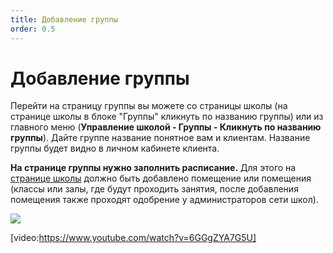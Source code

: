 ```yaml
---
title: Добавление группы
order: 0.5
---
```


# Добавление группы

Перейти на страницу группы вы можете со страницы школы (на странице школы в блоке "Группы" кликнуть по названию группы) или из главного меню (**Управление школой - Группы - Кликнуть по названию группы**). Дайте группе название понятное вам и клиентам. Название группы будет видно в личном кабинете клиента.

**На странице группы нужно заполнить расписание.** Для этого на [странице школы](../registraciya-shkoly.md) должно быть добавлено помещение или помещения (классы или залы, где будут проходить занятия, после добавления помещения также проходят одобрение у администраторов сети школ).

![](../../../.gitbook/assets/Screenshot\_154.png)

[video:https://www.youtube.com/watch?v=6GGgZYA7G5U]